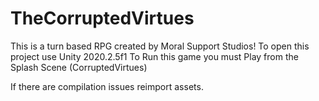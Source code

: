 # TheCorruptedVirtues

This is a turn based RPG created by Moral Support Studios!
To open this project use Unity 2020.2.5f1 
To Run this game you must Play from the Splash Scene (CorruptedVirtues)

If there are compilation issues reimport assets.

